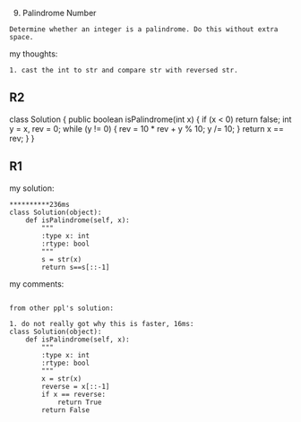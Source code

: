 9. Palindrome Number
```
Determine whether an integer is a palindrome. Do this without extra space.
```

my thoughts:
```
1. cast the int to str and compare str with reversed str.
```

R2
------
class Solution {
    public boolean isPalindrome(int x) {
        if (x < 0) return false;
        int y = x, rev = 0;
        while (y != 0) {
            rev = 10 * rev + y % 10;
            y /= 10;
        }
        return x == rev;
    }
}


R1
------
my solution:
```
**********236ms
class Solution(object):
    def isPalindrome(self, x):
        """
        :type x: int
        :rtype: bool
        """
        s = str(x)
        return s==s[::-1]
```

my comments:
```

from other ppl's solution:

1. do not really got why this is faster, 16ms:
class Solution(object):
    def isPalindrome(self, x):
        """
        :type x: int
        :rtype: bool
        """
        x = str(x)
        reverse = x[::-1]
        if x == reverse:
            return True
        return False
```


